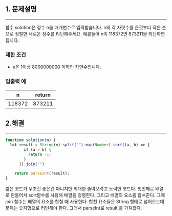 ## 1. 문제설명

---

함수 solution은 정수 n을 매개변수로 입력받습니다.
n의 각 자릿수를 큰것부터 작은 순으로 정렬한 새로운 정수를 리턴해주세요.
예를들어 n이 118372면 873211을 리턴하면 됩니다.

### 제한 조건

- `n`은 1이상 8000000000 이하인 자연수입니다.

### 입출력 예

| n | return |
| --- | --- |
| 118372 | 873211 |

## 2.해결

---

```jsx
function solution(n) {
  let result = String(n).split("").map(Number).sort((a, b) => {
        if (a > b) {
          return -1;
        }
      }).join("")
    
    return parseInt(result);
}
```

짧은 코드가 무조건 좋은건 아니지만 최대한 줄여보려고 노력한 코드다.
첫번째로 배열로 만들어서 sort함수를 사용해 배열을 정렬한다.
그리고 배열의 요소를 합쳐준다. 그때 join 함수는 배열의 요소를 합칠 때 사용한다.
합친 요소들은 String 형태로 넘어오는데 문제는 숫자형으로 리턴해야 한다. 그래서 parseInt로 result 를 가져왔다.